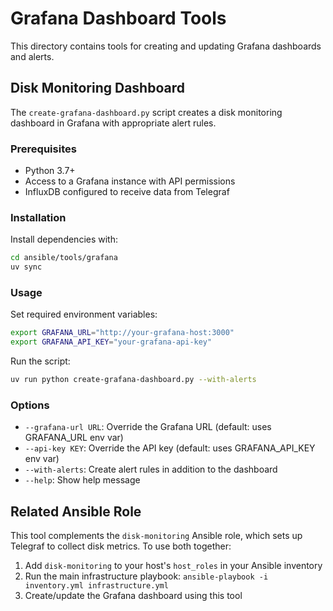 # Grafana Dashboard Tools

This directory contains tools for creating and updating Grafana dashboards and alerts.

## Disk Monitoring Dashboard

The `create-grafana-dashboard.py` script creates a disk monitoring dashboard in Grafana with appropriate alert rules.

### Prerequisites

- Python 3.7+
- Access to a Grafana instance with API permissions
- InfluxDB configured to receive data from Telegraf

### Installation

Install dependencies with:

```bash
cd ansible/tools/grafana
uv sync
```

### Usage

Set required environment variables:

```bash
export GRAFANA_URL="http://your-grafana-host:3000"
export GRAFANA_API_KEY="your-grafana-api-key"
```

Run the script:

```bash
uv run python create-grafana-dashboard.py --with-alerts
```

### Options

- `--grafana-url URL`: Override the Grafana URL (default: uses GRAFANA_URL env var)
- `--api-key KEY`: Override the API key (default: uses GRAFANA_API_KEY env var)
- `--with-alerts`: Create alert rules in addition to the dashboard
- `--help`: Show help message

## Related Ansible Role

This tool complements the `disk-monitoring` Ansible role, which sets up Telegraf to collect disk metrics. To use both together:

1. Add `disk-monitoring` to your host's `host_roles` in your Ansible inventory
2. Run the main infrastructure playbook: `ansible-playbook -i inventory.yml infrastructure.yml`
3. Create/update the Grafana dashboard using this tool

